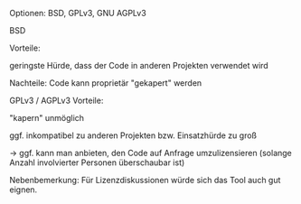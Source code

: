 Optionen: BSD, GPLv3, GNU AGPLv3 


BSD

Vorteile:

geringste Hürde, dass der Code in anderen Projekten verwendet wird

Nachteile:
Code kann proprietär "gekapert" werden


GPLv3 / AGPLv3
Vorteile:

"kapern" unmöglich

ggf. inkompatibel zu anderen Projekten bzw. Einsatzhürde zu groß

-> ggf. kann man anbieten, den Code auf Anfrage umzulizensieren (solange Anzahl involvierter Personen überschaubar ist)


Nebenbemerkung: Für Lizenzdiskussionen würde sich das Tool auch gut eignen.